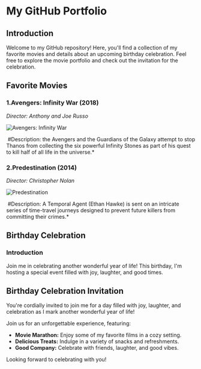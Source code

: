 # My GitHub Portfolio

## Introduction

Welcome to my GitHub repository! Here, you'll find a collection of my favorite movies and details about an upcoming birthday celebration. Feel free to explore the movie portfolio and check out the invitation for the celebration.

## Favorite Movies

### 1.Avengers: Infinity War (2018)
*Director:  Anthony and Joe Russo*

![Avengers: Infinity War](https://images.bauerhosting.com/legacy/media/61f3/e8d0/05e8/5530/559b/af43/infinity-war-poster-crop.jpg?ar=16%3A9&fit=crop&crop=top&auto=format&w=undefined&q=80)

 #Description: 
the Avengers and the Guardians of the Galaxy attempt to stop Thanos from collecting the six powerful Infinity Stones as part of his quest to kill half of all life in the universe.*

### 2.Predestination (2014)
*Director: Christopher Nolan*

![Predestination](https://resizing.flixster.com/-XZAfHZM39UwaGJIFWKAE8fS0ak=/v3/t/assets/p11111906_v_h9_bc.jpg)


 #Description:
 A Temporal Agent (Ethan Hawke) is sent on an intricate series of time-travel journeys designed to prevent future killers from committing their crimes.*
## Birthday Celebration

### Introduction

Join me in celebrating another wonderful year of life! This birthday, I'm hosting a special event filled with joy, laughter, and good times.

## Birthday Celebration Invitation


You're cordially invited to join me for a day filled with joy, laughter, and celebration as I mark another wonderful year of life!


Join us for an unforgettable experience, featuring:

- **Movie Marathon:** Enjoy some of my favorite films in a cozy setting.
- **Delicious Treats:** Indulge in a variety of snacks and refreshments.
- **Good Company:** Celebrate with friends, laughter, and good vibes.

Looking forward to celebrating with you!

